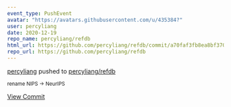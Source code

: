 ```yaml
---
event_type: PushEvent
avatar: "https://avatars.githubusercontent.com/u/435384?"
user: percyliang
date: 2020-12-19
repo_name: percyliang/refdb
html_url: https://github.com/percyliang/refdb/commit/a70faf3fb8ea8bf370077f211bf97ef164d8f299
repo_url: https://github.com/percyliang/refdb
---
```


<a href='https://github.com/percyliang' target='_blank'>percyliang</a> pushed to <a href='https://github.com/percyliang/refdb' target='_blank'>percyliang/refdb</a>

<small>rename NIPS -> NeurIPS</small>

<a href='https://github.com/percyliang/refdb/commit/a70faf3fb8ea8bf370077f211bf97ef164d8f299' target='_blank'>View Commit</a>